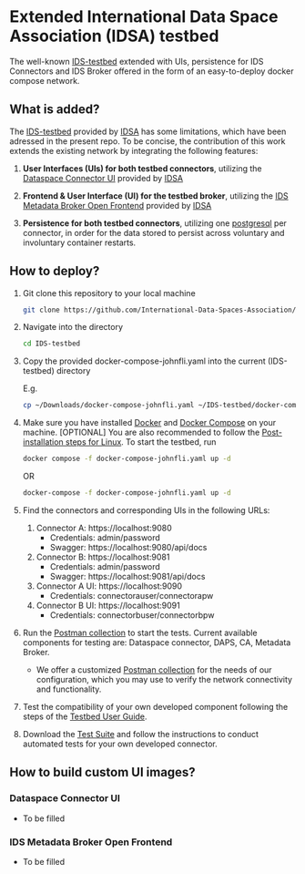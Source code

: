 # Extended International Data Space Association (IDSA) testbed

The well-known [IDS-testbed](https://github.com/International-Data-Spaces-Association/IDS-testbed) extended with UIs, persistence for IDS Connectors and IDS Broker offered in the form of an easy-to-deploy docker compose network. 

## What is added?

The [IDS-testbed](https://github.com/International-Data-Spaces-Association/IDS-testbed) provided by [IDSA](https://internationaldataspaces.org/) has some limitations, which have been adressed in the present repo. To be concise, the contribution of this work extends the existing network by integrating the following features:

1. **User Interfaces (UIs) for both testbed connectors**, utilizing the [Dataspace Connector UI](https://github.com/International-Data-Spaces-Association/DataspaceConnectorUI) provided by [IDSA](https://internationaldataspaces.org/)
2. **Frontend & User Interface (UI) for the testbed broker**, utilizing the [IDS Metadata Broker Open Frontend](https://github.com/International-Data-Spaces-Association/ids-metadata-broker-open-frontend) provided by [IDSA](https://internationaldataspaces.org/)
  
3. **Persistence for both testbed connectors**, utilizing one [postgresql](https://www.postgresql.org/) per connector, in order for the data stored to persist across voluntary and involuntary container restarts.


## How to deploy?

1. Git clone this repository to your local machine

   ```sh
   git clone https://github.com/International-Data-Spaces-Association/IDS-testbed.git
   ``` 

2. Navigate into the directory
   
   ```sh
   cd IDS-testbed
   ``` 


3. Copy the provided docker-compose-johnfli.yaml into the current (IDS-testbed) directory
   
   E.g.
   ```sh
   cp ~/Downloads/docker-compose-johnfli.yaml ~/IDS-testbed/docker-compose-johnfli.yaml
   ```

4. Make sure you have installed [Docker](https://docs.docker.com/engine/install/ubuntu/) and [Docker Compose](https://docs.docker.com/engine/install/ubuntu/) on your machine. [OPTIONAL] You are also recommended to follow the [Post-installation steps for Linux](https://docs.docker.com/engine/install/linux-postinstall/). To start the testbed, run 
   
   ```sh
   docker compose -f docker-compose-johnfli.yaml up -d
   ``` 
   
   OR

   ```sh
   docker-compose -f docker-compose-johnfli.yaml up -d
   ```
   
5. Find the connectors and corresponding UIs in the following URLs:
   1. Connector A: https://localhost:9080 
      - Credentials: admin/password
      - Swagger: https://localhost:9080/api/docs
   2. Connector B: https://localhost:9081
      - Credentials: admin/password
      - Swagger: https://localhost:9081/api/docs
   3. Connector A UI: https://localhost:9090
      - Credentials: connectorauser/connectorapw
   4. Connector B UI: https://localhost:9091
      - Credentials: connectorbuser/connectorbpw

6. Run the [Postman collection](https://github.com/International-Data-Spaces-Association/IDS-testbed/blob/master/TestbedPreconfiguration.postman_collection.json) to start the tests. Current available components for testing are: Dataspace connector, DAPS, CA, Metadata Broker.
   - We offer a customized [Postman collection](https://github.com/International-Data-Spaces-Association/IDS-testbed/blob/master/TestbedPreconfiguration.postman_collection.json) for the needs of our configuration, which you may use to verify the network connectivity and functionality.

7. Test the compatibility of your own developed component following the steps of the [Testbed User Guide](./TestbedUserGuide.md).

8. Download the [Test Suite](https://gitlab.cc-asp.fraunhofer.de/ksa/ids-certification-testing) and follow the instructions to conduct automated tests for your own developed connector.


## How to build custom UI images?

### Dataspace Connector UI

- To be filled

### IDS Metadata Broker Open Frontend

- To be filled

